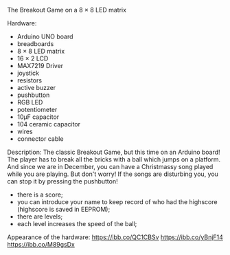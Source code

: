 The Breakout Game on a 8 × 8 LED matrix

Hardware:
- Arduino UNO board
- breadboards
- 8 × 8 LED matrix
- 16 × 2 LCD
- MAX7219 Driver 
- joystick
- resistors
- active buzzer
- pushbutton
- RGB LED
- potentiometer
- 10μF capacitor
- 104 ceramic capacitor
- wires
- connector cable

Description:
The classic Breakout Game, but this time on an Arduino board!
The player has to break all the bricks with a ball which jumps on a platform. And since we are in December, you can have a Christmassy song played while you are playing. But don't worry! If the songs are disturbing you, you can stop it by pressing the pushbutton!
- there is a score;
- you can introduce your name to keep record of who had the highscore (highscore is saved in EEPROM);
- there are levels;
- each level increases the speed of the ball;

Appearance of the hardware:
https://ibb.co/QC1CBSv
https://ibb.co/yBnjF14
https://ibb.co/M89gsDx
